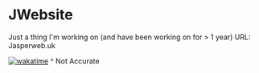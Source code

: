 # JWebsite
Just a thing I'm working on (and have been working on for > 1 year)
URL: Jasperweb.uk

[![wakatime](https://wakatime.com/badge/github/thebookcheese/JWebsite.svg)](https://wakatime.com/badge/github/thebookcheese/JWebsite)
^
Not Accurate
